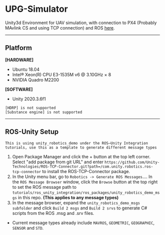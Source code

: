 # UPG-Simulator
Unity3d Environment for UAV simulation, with connection to PX4 (Probably MAvlink CS and using TCP connection) and ROS [here](https://github.com/Unity-Technologies/Unity-Robotics-Hub/blob/main/tutorials/ros_unity_integration/setup.md "Unity-Technologies").

---

## Platform
**[HARDWARE]**
- Ubuntu 18.04
- Intel® Xeon(R) CPU E3-1535M v6 @ 3.10GHz × 8 
- NVIDIA Quadro M2200

**[SOFTWARE]**
- Unity 2020.3.6f1

```
[HDRP] is not supported
[Substance engine] is not supported
```

---

## ROS-Unity Setup
```
This is using unity_robotics_demo under the ROS–Unity Integration tutorials, use this as a template to generate different message types
```
1. Open Package Manager and click the + button at the top left corner. Select "add package from git URL" and enter `https://github.com/Unity-Technologies/ROS-TCP-Connector.git?path=/com.unity.robotics.ros-tcp-connector` to install the ROS-TCP-Connector package.
2. In the Unity menu bar, go to `Robotics -> Generate ROS Messages`.... In the `ROS Message Browser` window, click the `Browse` button at the top right to set the ROS message path to `tutorials/ros_unity_integration/ros_packages/unity_robotics_demo_msgs` in this repo. **(This applies to any message types)**
3. In the message browser, expand the `unity_robotics_demo_msgs subfolder` and click `Build 2 msgs` and `Build 2 srvs` to generate C# scripts from the ROS .msg and .srv files.

- Current message types already include `MAVROS`, `GEOMETRIC`, `GEOGRAPHIC`, `SENSOR` and `STD`.

